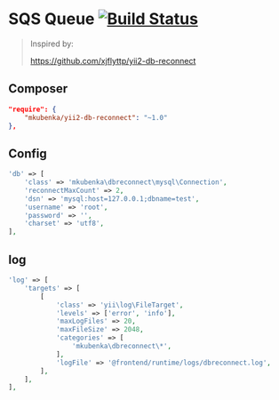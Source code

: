 # SQS Queue [![Build Status](https://travis-ci.org/mkubenka/yii2-db-reconnect.svg?branch=master)](https://travis-ci.org/mkubenka/yii2-db-reconnect)

> Inspired by:
>
> https://github.com/xjflyttp/yii2-db-reconnect

## Composer
```json
"require": {
    "mkubenka/yii2-db-reconnect": "~1.0"
},
```

## Config
```php
'db' => [
    'class' => 'mkubenka\dbreconnect\mysql\Connection',
    'reconnectMaxCount' => 2,
    'dsn' => 'mysql:host=127.0.0.1;dbname=test',
    'username' => 'root',
    'password' => '',
    'charset' => 'utf8',
],
```

## log
```php
'log' => [
    'targets' => [
        [
            'class' => 'yii\log\FileTarget',
            'levels' => ['error', 'info'],
            'maxLogFiles' => 20,
            'maxFileSize' => 2048,
            'categories' => [
                'mkubenka\dbreconnect\*',
            ],
            'logFile' => '@frontend/runtime/logs/dbreconnect.log',
        ],
    ],
],
```
